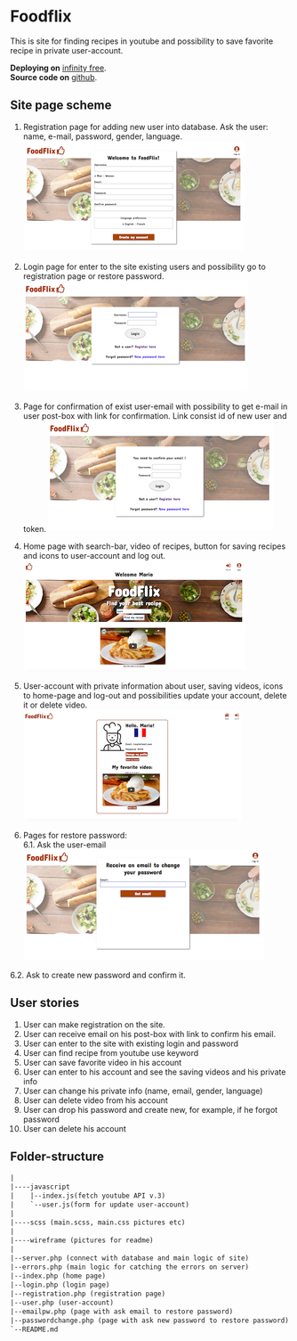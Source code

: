 # Foodflix

This is site for finding recipes in youtube and possibility to save favorite recipe in private user-account.

**Deploying on** [infinity free](http://foodflix.rf.gd/).   
**Source code on** [github](https://marionstaats.github.io/foodflix/).

## Site page sсheme

1. Registration page for adding new user into database. Ask the user: name, e-mail, password, gender, language.
![Registration-page](./wireframes/reg.png)

2. Login page for enter to the site existing users and possibility go to registration page or restore password.
![Login-page](./wireframes/login.png)

3. Page for confirmation of exist user-email with possibility to get e-mail in user post-box with link for confirmation. Link consist id of new user and token.
![Confirmation-page](./wireframes/confirm.png)

4. Home page with search-bar, video of recipes, button for saving recipes and icons to user-account and log out.
![Home page](./wireframes/index.png)

5. User-account with private information about user, saving videos, icons to home-page and log-out and possibilities update your account, delete it or delete video.
![User-page](./wireframes/user.png)

6. Pages for restore password:   
6.1. Ask the user-email
![Change-password-page](./wireframes/chpass.png)

6.2. Ask to create new password and confirm it.

## User stories
1. User can make registration on the site.
2. User can receive email on his post-box with link to confirm his email.
3. User can enter to the site with existing login and password
4. User can find recipe from youtube use keyword
5. User can save favorite video in his account
6. User can enter to his account and see the saving videos and his private info
7. User can change his private info (name, email, gender, language)
8. User can delete video from his account
9. User can drop his password and create new, for example, if he forgot password
10. User can delete his account


## Folder-structure
```
|
|----javascript
|    |--index.js(fetch youtube API v.3)
|    `--user.js(form for update user-account)
|
|----scss (main.scss, main.css pictures etc)
|
|----wireframe (pictures for readme)
|
|--server.php (connect with database and main logic of site)
|--errors.php (main logic for catching the errors on server)
|--index.php (home page)
|--login.php (login page)
|--registration.php (registration page)
|--user.php (user-account)
|--emailpw.php (page with ask email to restore password)
|--passwordchange.php (page with ask new password to restore password)
`--README.md
```